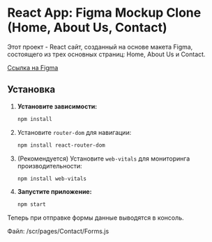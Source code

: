 # React App: Figma Mockup Clone (Home, About Us, Contact)

Этот проект - React сайт, созданный на основе макета Figma, состоящего из трех основных страниц: Home, About Us и Contact.

[Ссылка на Figma](https://www.figma.com/design/a8wx6iSjafCqs6KXMy8ErH/Client-First-Template-12---Blog-(Community))

## Установка

1.  **Установите зависимости:**

    ```bash
    npm install
    ```
2.  Установите `router-dom` для навигации:

    ```bash
    npm install react-router-dom
    ```

3.  (Рекомендуется) Установите `web-vitals` для мониторинга производительности:

    ```bash
    npm install web-vitals
    ```

4.  **Запустите приложение:**

    ```bash
    npm start
    ```
 
Теперь при отправке формы данные выводятся в консоль.  

Файл: /scr/pages/Contact/Forms.js
